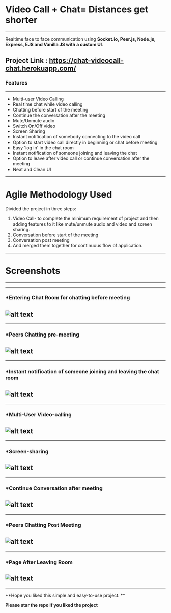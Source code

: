 # Video Call + Chat= Distances get shorter
---
Realtime face to face communication using **Socket.io, Peer.js, Node.js, Express, EJS and Vanilla JS with a custom UI**. 

**Project Link** : https://chat-videocall-chat.herokuapp.com/
---
### Features
---
* Multi-user Video Calling
* Real time chat while video calling
* Chatting before start of the meeting
* Continue the conversation after the meeting
* Mute/Unmute audio
* Switch On/Off video
* Screen Sharing
* Instant notification of somebody connecting to the video call
* Option to start video call directly in beginning or chat before meeting
* Easy 'log in' in the chat room 
* Instant notification of someone joining and leaving the chat
* Option to leave after video call or continue conversation after the meeting 
* Neat and Clean UI
---
# Agile Methodology Used

Divided the project in three steps:
1. Video Call- to complete the minimum requirement of project and then adding features to it like mute/unmute audio and video and screen sharing.
2. Conversation before start of the meeting 
3. Conversation post meeting
4. And merged them together for continuous flow of application.

---
# Screenshots
---
---
### *Entering Chat Room for chatting before meeting
![alt text](https://github.com/krish-1806/Video-Call-Final/blob/main/Screenshots/chat-before-meeting.png)
---
---
### *Peers Chatting pre-meeting
![alt text](https://github.com/krish-1806/Video-Call-Final/blob/main/Screenshots/peers-chatting-pre-meeting.png)
---
---
### *Instant notification of someone joining and leaving the chat room
![alt text](https://github.com/krish-1806/Video-Call-Final/blob/main/Screenshots/Instant-notifi-of-joining-and-leaving-chat.png)
---
---
### *Multi-User Video-calling
![alt text](https://github.com/krish-1806/Video-Call-Final/blob/main/Screenshots/video-calling.png)
---
---
### *Screen-sharing
![alt text](https://github.com/krish-1806/Video-Call-Final/blob/main/Screenshots/screen-sharing.png)
---
---
### *Continue Conversation after meeting
![alt text](https://github.com/krish-1806/Video-Call-Final/blob/main/Screenshots/chat-after-meeting.png)
---
---
### *Peers Chatting Post Meeting
![alt text](https://github.com/krish-1806/Video-Call-Final/blob/main/Screenshots/peers-chatting-post-meeting.png)
---
---
### *Page After Leaving Room 
![alt text](https://github.com/krish-1806/Video-Call-Final/blob/main/Screenshots/last-page.png)
---
---
**Hope you liked this simple and easy-to-use project. **

**Please star the repo if you liked the project**



